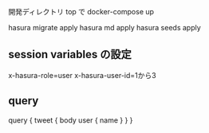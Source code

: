 開発ディレクトリ top で docker-compose up

hasura migrate apply
hasura md apply
hasura seeds apply

## session variables の設定

x-hasura-role=user
x-hasura-user-id=1から3

## query

query {
  tweet {
    body
    user {
      name
    }
  }
}
